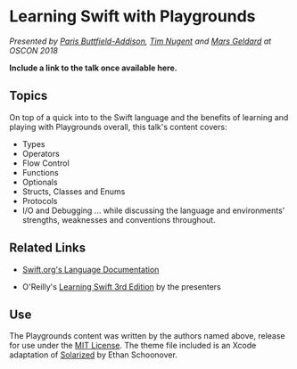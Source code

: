 # Learning Swift with Playgrounds
*Presented by [Paris Buttfield-Addison](https://github.com/parisba), [Tim Nugent](https://github.com/McJones) and [Mars Geldard](https://github.com/TheMartianLife) at OSCON 2018*

**Include a link to the talk once available here.**

## Topics
On top of a quick into to the Swift language and the benefits of learning and playing with Playgrounds overall, this talk's content covers:
* Types
* Operators
* Flow Control
* Functions
* Optionals
* Structs, Classes and Enums
* Protocols
* I/O and Debugging
... while discussing the language and environments' strengths, weaknesses and conventions throughout.

## Related Links
 * [Swift.org's Language Documentation](https://docs.swift.org)

 * O'Reilly's [Learning Swift 3rd Edition](http://shop.oreilly.com/product/0636920083566.do) by the presenters

## Use
The Playgrounds content was written by the authors named above, release for use under the [MIT License](https://opensource.org/licenses/MIT). The theme file included is an Xcode adaptation of [Solarized](http://ethanschoonover.com/solarized) by Ethan Schoonover.

